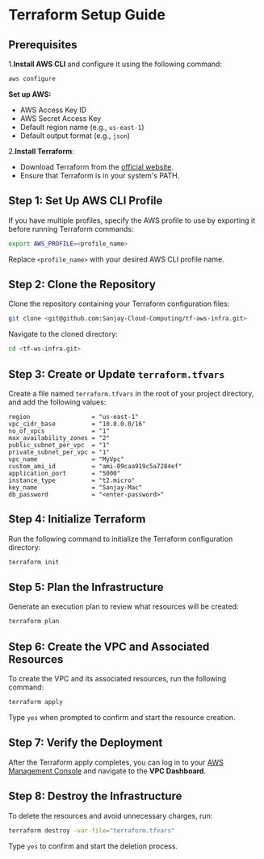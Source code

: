 # Terraform Setup Guide

## Prerequisites

1.**Install AWS CLI** and configure it using the following command:

   ```bash
   aws configure
   ```

**Set up AWS:**

- AWS Access Key ID
- AWS Secret Access Key
- Default region name (e.g., `us-east-1`)
- Default output format (e.g., `json`)

2.**Install Terraform**:

- Download Terraform from the [official website](https://www.terraform.io/downloads).
- Ensure that Terraform is in your system's PATH.

## Step 1: Set Up AWS CLI Profile

If you have multiple profiles, specify the AWS profile to use by exporting it before running Terraform commands:

```bash
export AWS_PROFILE=<profile_name>
```

Replace `<profile_name>` with your desired AWS CLI profile name.

## Step 2: Clone the Repository

Clone the repository containing your Terraform configuration files:

```bash
git clone <git@github.com:Sanjay-Cloud-Computing/tf-aws-infra.git>
```

Navigate to the cloned directory:

```bash
cd <tf-ws-infra.git>
```

## Step 3: Create or Update `terraform.tfvars`

Create a file named `terraform.tfvars` in the root of your project directory, and add the following values:

```hcl
region                 = "us-east-1"
vpc_cidr_base          = "10.0.0.0/16"
no_of_vpcs             = "1"
max_availability_zones = "2"
public_subnet_per_vpc  = "1"
private_subnet_per_vpc = "1"
vpc_name               = "MyVpc"
custom_ami_id          = "ami-09caa919c5a7284ef"
application_port       = "5000"
instance_type          = "t2.micro"
key_name               = "Sanjay-Mac"
db_password            = "<enter-password>"

```

## Step 4: Initialize Terraform

Run the following command to initialize the Terraform configuration directory:

```bash
terraform init
```

## Step 5: Plan the Infrastructure

Generate an execution plan to review what resources will be created:

```bash
terraform plan
```

## Step 6: Create the VPC and Associated Resources

To create the VPC and its associated resources, run the following command:

```bash
terraform apply
```

Type `yes` when prompted to confirm and start the resource creation.

## Step 7: Verify the Deployment

After the Terraform apply completes, you can log in to your [AWS Management Console](https://aws.amazon.com/console/) and navigate to the **VPC Dashboard**.

## Step 8: Destroy the Infrastructure

To delete the resources and avoid unnecessary charges, run:

```bash
terraform destroy -var-file="terraform.tfvars"
```

Type `yes` to confirm and start the deletion process.
